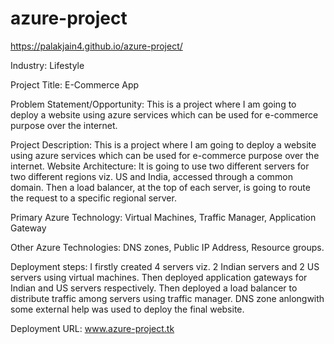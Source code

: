 # azure-project

https://palakjain4.github.io/azure-project/ 

Industry: Lifestyle

Project Title: E-Commerce App

Problem Statement/Opportunity:
This is a project where I am going to deploy a website using azure services which can be used for e-commerce purpose over the internet.

Project Description:
This is a project where I am going to deploy a website using azure services which can be used for e-commerce purpose over the internet. 
Website Architecture: It is going to use two different servers for two different regions viz. US and India, accessed through a common domain. Then a load balancer, at the top of each server, is going to route the request to a specific regional server.

Primary Azure Technology: Virtual Machines, Traffic Manager, Application Gateway

Other Azure Technologies: DNS zones, Public IP Address, Resource groups.

Deployment steps: I firstly created 4 servers viz. 2 Indian servers and 2 US servers using virtual machines. Then deployed application gateways for Indian and US servers respectively. Then deployed a load balancer to distribute traffic among servers using traffic manager. DNS zone anlongwith some external help was used to deploy the final website.

Deployment URL: www.azure-project.tk
